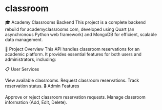 # classroom
🎓 Academy Classrooms Backend This project is a complete backend rebuild for academyclassrooms.com, developed using Quart (an asynchronous Python web framework) and MongoDB for efficient, scalable data management.

🚀 Project Overview
This API handles classroom reservations for an academic platform. It provides essential features for both users and administrators, including:

📋 User Services

View available classrooms.
Request classroom reservations.
Track reservation status.
🔒 Admin Features

Approve or reject classroom reservation requests.
Manage classroom information (Add, Edit, Delete).
